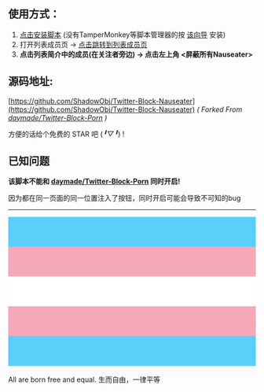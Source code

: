 ## 使用方式：
1. [点击安装脚本](https://cdn.jsdelivr.net/gh/ShadowObj/Twitter-Block-Nauseater@install/twitter-block-nauseater.user.js) (没有TamperMonkey等脚本管理器的按 [该向导](https://greasyfork.org/zh-CN) 安装)
2. 打开列表成员页 -> [点击跳转到列表成员页](https://twitter.com/i/lists/1685183911725252608)
4. **点击列表简介中的成员(在关注者旁边) -> 点击左上角 <屏蔽所有Nauseater>**

## 源码地址:

[https://github.com/ShadowObj/Twitter-Block-Nauseater](https://github.com/ShadowObj/Twitter-Block-Nauseater)
*( Forked From [daymade/Twitter-Block-Porn](https://github.com/daymade/Twitter-Block-Porn) )*

方便的话给个免费的 STAR 吧 (*╹▽╹*) !

## 已知问题

**该脚本不能和 [daymade/Twitter-Block-Porn](https://github.com/daymade/Twitter-Block-Porn) 同时开启!**

因为都在同一页面的同一位置注入了按钮，同时开启可能会导致不可知的bug

---
<img src="imgs\flag.svg" width="512" />

All are born free and equal.	生而自由，一律平等

